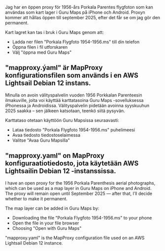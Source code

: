 Jag har en öppen proxy för 1956-års Porkala Parentes flygfoton som kan användas som kart lager i Guru Maps på iPhone och Android. Proxyn kommer att hållas öppen till september 2025, efter det får se om jag gör den permanent.

Kart lagret kan tas i bruk i Guru Maps genom att:
 - Ladda ner filen "Porkala Flygfoto 1954-1956.ms" till din telefon 
 - Öppna filen i fil utforskaren
 - Välj "öppna med Guru Maps"

"mapproxy.ýaml" är MapProxy konfigurationsfilen som används i en AWS Lightsail Debian 12 instans.
--
Minulla on avoin välityspalvelin vuoden 1956 Porkkalan Parenteesin ilmakuville, joita voi käyttää karttatasoina Guru Maps -sovelluksessa iPhonessa ja Androidissa. Välityspalvelin pidetään avoinna syyskuuhun 2025 saakka – sen jälkeen katsotaan, teenkö siitä pysyvän.

Karttataso otetaan käyttöön Guru Mapsissa seuraavasti:
 - Lataa tiedosto "Porkala Flygfoto 1954-1956.ms" puhelimeesi
 - Avaa tiedosto tiedostoselaimessa
 - Valitse "Avaa Guru Mapsilla"

"mapproxy.yaml" on MapProxy konfiguraatiotiedosto, jota käytetään AWS Lightsailin Debian 12 -instanssissa.
--
I have an open proxy for the 1956 Porkala Parenthesis aerial photographs, which can be used as a map layer in Guru Maps on iPhone and Android. The proxy will remain open until September 2025 — after that, I’ll decide whether to make it permanent.

The map layer can be added in Guru Maps by:
 - Downloading the file "Porkala Flygfoto 1954-1956.ms" to your phone
 - Open the file in your file browser
 - Choosing "Open with Guru Maps"

"mapproxy.yaml" is the MapProxy configuration file used on an AWS Lightsail Debian 12 instance.
